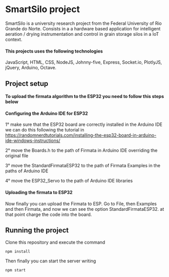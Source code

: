# SmartSilo project

SmartSilo is a university research project from the Federal University of Rio Grande do Norte. Consists in a a hardware based application for intelligent aeration / drying instrumentation and control in grain storage silos in a IoT context.

#### This projects uses the following technologies

JavaScript, HTML, CSS, NodeJS, Johnny-five, Express, Socket.io, PlotlyJS, jQuery, Arduino, Octave.

## Project setup

#### To upload the firmata algorithm to the ESP32 you need to follow this steps below 

#### Configuring the Arduino IDE for ESP32 

1° make sure that the ESP32 board are correctly installed in the Arduino IDE 
we can do this following the tutorial in https://randomnerdtutorials.com/installing-the-esp32-board-in-arduino-ide-windows-instructions/

2° move the Boards.h to the path of Firmata in Arduino IDE overriding the original file

3° move the StandardFirmataESP32 to the path of Firmata Examples in the paths of Arduino IDE

4° move the ESP32_Servo to the path of Arduino IDE libraries 

#### Uploading the firmata to ESP32  

Now finally you can upload the Firmata to ESP. Go to File, then Examples and then Firmata, and now we can see the option 
StandardFirmataESP32. at that point charge the code into the board. 

## Running the project 

Clone this repository and execute the command 

```
npm install
```

Then finally you can start the server writing 

```
npm start 
```
